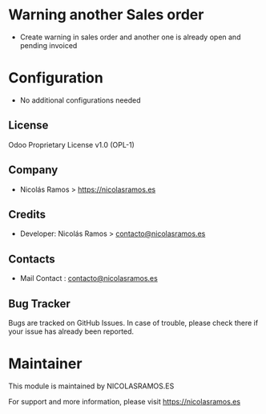 # Warning another Sales order

- Create warning in sales order and another one is already open and pending invoiced

# Configuration

- No additional configurations needed

## License

Odoo Proprietary License v1.0 (OPL-1)

## Company

- Nicolás Ramos > https://nicolasramos.es

## Credits

- Developer:
  Nicolás Ramos > contacto@nicolasramos.es

## Contacts

- Mail Contact : contacto@nicolasramos.es

## Bug Tracker

Bugs are tracked on GitHub Issues. In case of trouble, please check there if your issue has already been reported.

# Maintainer

This module is maintained by NICOLASRAMOS.ES

For support and more information, please visit https://nicolasramos.es
